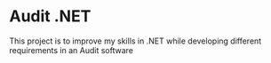 ﻿# Audit .NET

This project is to improve my skills in .NET while developing different requirements in an Audit software